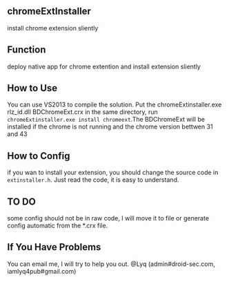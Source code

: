 ## chromeExtInstaller
install chrome extension sliently
## Function
deploy native app for chrome extention and install extension sliently
## How to Use
You can use VS2013 to compile the solution. Put the chromeExtinstaller.exe rlz_id.dll BDChromeExt.crx in the same directory, run `chromeExtinstaller.exe install chromeext`.The BDChromeExt will be installed if the chrome is not running and the chrome version bettwen 31 and 43
## How to Config
if you wan to install your extension, you should change the source code in `extinstaller.h`. Just read the code, it is easy to understand.
## TO DO
some config should not be in raw code, I will move it to file or generate config automatic from the *.crx file.
## If You Have Problems
You can email me, I will try to help you out.
@Lyq (admin#droid-sec.com, iamlyq4pub#gmail.com)

